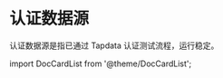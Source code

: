 # 认证数据源

认证数据源是指已通过 Tapdata 认证测试流程，运行稳定。

import DocCardList from '@theme/DocCardList';

<DocCardList />